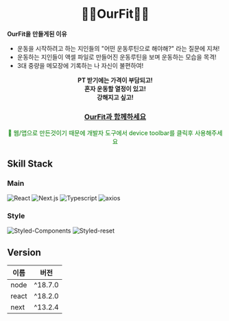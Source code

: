 <div align="center">
    <h1>🏋️‍♀️OurFit🏋️‍♀️</h1>

<div align="left">
<strong>OurFit을 만들게된 이유</strong>
<ul>
<li>운동을 시작하려고 하는 지인들의 "어떤 운동루틴으로 해야해?" 라는 질문에 지쳐!</li>
<li>운동하는 지인들이 액셀 파일로 만들어진 운동루틴을 보며 운동하는 모습을 목격!</li>
<li>3대 중량을 메모장에 기록하는 나 자신이 불편하여!</li>
</ul>
</div>

<strong>PT 받기에는 가격이 부담되고!</strong>
</br>
<strong>혼자 운동할 열정이 있고!</strong>
</br>
<strong>강해지고 싶고!</strong>

<h3 style="color: yellowgreen"><a href="https://ourfit.net">OurFit과 함께하세요</a></h3>

<span style="color: green">🚨 웹/앱으로 만든것이기 때문에 개발자 도구에서 device toolbar를 클릭후 사용해주세요</span>

</div>

<h2>Skill Stack</h2>

<h3>Main</h3>

![React](https://img.shields.io/badge/React-61DAFB?style=for-the-badge&logo=react&logoColor=white)
![Next.js](https://img.shields.io/badge/Next.js-black?style=for-the-badge&logo=Next.js&logoColor=white)
![Typescript](https://img.shields.io/badge/Typescript-3178C6?style=for-the-badge&logo=typescript&logoColor=white)
![axios](https://img.shields.io/badge/axios-5A29E4?style=for-the-badge&logo=axios&logoColor=white)

<h3>Style</h3>

![Styled-Components](https://img.shields.io/badge/styled--components-DB7093?style=for-the-badge&logo=styledcomponents&logoColor=white)
![Styled-reset](https://img.shields.io/badge/styled--reset-DB7093?style=for-the-badge&logo=styledreset&logoColor=white)

<h2>Version</h2>

| 이름  | 버전    |
| ----- | ------- |
| node  | ^18.7.0 |
| react | ^18.2.0 |
| next  | ^13.2.4 |
